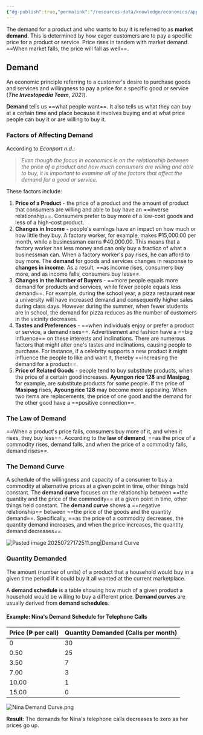 ```yaml
---
{"dg-publish":true,"permalink":"/resources-data/knowledge/economics/applied-economics/market-demand/"}
---
```


The demand for a product and who wants to buy it is referred to as **market demand**. This is determined by how eager customers are to pay a specific price for a product or service. Price rises in tandem with market demand. ==When market falls, the price will fall as well==.

## Demand
An economic principle referring to a customer's desire to purchase goods and services and willingness to pay a price for a specific good or service (***The Investopedia Team***, *2021*).

**Demand** tells us ==what people want==. It also tells us what they can buy at a certain time and place because it involves buying and at what price people can buy it or are willing to buy it.

### Factors of Affecting Demand
According to *Econport n.d.*:

 > *Even though the focus in economics is on the relationship between the price of a product and how much consumers are willing and able to buy, it is important to examine all of the factors that affect the demand for a good or service.*
 
 These factors include:
 1. **Price of a Product** - the price of a product and the amount of product that consumers are willing and able to buy have an ==inverse relationship==. Consumers prefer to buy more of a low-cost goods and less of a high-cost product.
 2. **Changes in Income** - people's earnings have an impact on how much or how little they buy. A factory worker, for example, makes ₱15,000.00 per month, while a businessman earns ₱40,000.00. This means that a factory worker has less money and can only buy a fraction of what a businessman can. When a factory worker's pay rises, he can afford to buy more. The **demand** for goods and services changes in response to **changes in income**. As a result, ==as income rises, consumers buy more, and as income falls, consumers buy less==.
 3. **Changes in the Number of Buyers** - ==more people equals more demand for products and services, while fewer people equals less demand==. For example, during the school year, a pizza restaurant near a university will have increased demand and consequently higher sales during class days. However during the summer, when fewer students are in school, the demand for pizza reduces as the number of customers in the vicinity decreases.
 4. **Tastes and Preferences** - ==when individuals enjoy or prefer a product or service, a demand rises==. Advertisement and fashion have a ==big influence== on these interests and inclinations. There are numerous factors that might alter one's tastes and inclinations, causing people to purchase. For instance, if a celebrity supports a new product it might influence the people to like and want it, thereby ==increasing the demand for a product==.
 5. **Price of Related Goods** - people tend to buy substitute products, when the price of a certain good increases. **Ayungon rice 128** and **Masipag**, for example, are substitute products for some people. If the price of **Masipag** rises, **Ayoung rice 128** may become more appealing. When two items are replacements, the price of one good and the demand for the other good have a ==positive connection==.

### The Law of Demand
==When a product's price falls, consumers buy more of it, and when it rises, they buy less==. According to the **law of demand**, ==as the price of a commodity rises, demand falls, and when the price of a commodity falls, demand rises==.

### The Demand Curve
A schedule of the willingness and capacity of a consumer to buy a commodity at alternative prices at a given point in time, other things held constant. The **demand curve** focuses on the relationship between ==the quantity and the price of the commodity== at a given point in time, other things held constant. The **demand curve** shows a ==negative relationship== between ==the price of the goods and the quantity demand==. Specifically, ==as the price of a commodity decreases, the quantity demand increases, and when the price increases, the quantity demand decreases==.

![Pasted image 20250727172511.png|Demand Curve](/img/user/References/Economics/Images/Pasted%20image%2020250727172511.png)

### Quantity Demanded
The amount (number of units) of a product that a household would buy in a given time period if it could buy it all wanted at the current marketplace.

A **demand schedule** is a table showing how much of a given product a household would be willing to buy a different price. **Demand curves** are usually derived from **demand schedules**.

#### Example: Nina's Demand Schedule for Telephone Calls

| **Price** (₱ per call) | **Quantity Demanded** (Calls per month) |
| ---------------------- | --------------------------------------- |
| 0                      | 30                                      |
| 0.50                   | 25                                      |
| 3.50                   | 7                                       |
| 7.00                   | 3                                       |
| 10.00                  | 1                                       |
| 15.00                  | 0                                       |

![Nina Demand Curve.png](/img/user/References/Economics/Images/Nina%20Demand%20Curve.png)

**Result**: The demands for Nina's telephone calls decreases to zero as her prices go up.